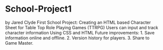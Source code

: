 # School-Project1
by Jared Clyde
First School Project: Creating an HTML based Character Sheet for Table Top Role Playing Games (TTRPG)
Users can input and track character information
Using CSS and HTML
Future improvements:
    1. Save information online and offline.
    2. Version history for players.
    3. Share to Game Master.